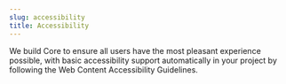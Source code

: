 ```yaml
---
slug: accessibility
title: Accessibility
---
```


We build Core to ensure all users have the most pleasant experience possible, with basic accessibility support automatically in your project by following the Web Content Accessibility Guidelines.
